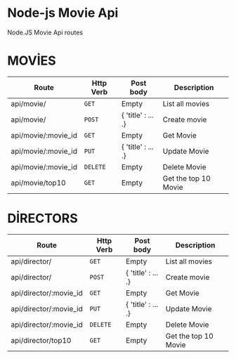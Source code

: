 # Node-js Movie Api 
Node.JS  Movie Api routes

# MOVİES
| Route | Http Verb |  Post body | Description |
| ---- | ---- | ---- | ---- |
| api/movie/ | `GET` | Empty | List all movies |
| api/movie/ | `POST` |  { 'title' : ... .} | Create movie |
| api/movie/:movie_id | `GET` | Empty | Get Movie |
| api/movie/:movie_id | `PUT` |  { 'title' : ... .} | Update Movie |
| api/movie/:movie_id | `DELETE` | Empty | Delete Movie |
| api/movie/top10 | `GET` | Empty | Get the top 10 Movie |


# DİRECTORS
| Route | Http Verb |  Post body | Description |
| ---- | ---- | ---- | ---- |
| api/director/ | `GET` | Empty | List all movies |
| api/director/ | `POST` |  { 'title' : ... .} | Create movie |
| api/director/:movie_id | `GET` | Empty | Get Movie |
| api/director/:movie_id | `PUT` |  { 'title' : ... .} | Update Movie |
| api/director/:movie_id | `DELETE` | Empty | Delete Movie |
| api/director/top10 | `GET` | Empty | Get the top 10 Movie |
